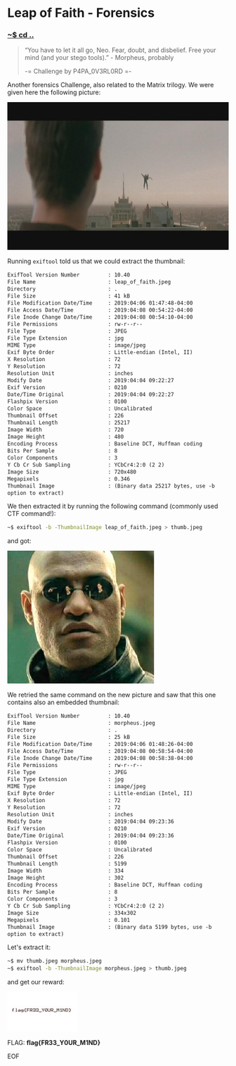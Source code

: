 # Leap of Faith - Forensics

### [~$ cd ..](../)

>“You have to let it all go, Neo. Fear, doubt, and disbelief. Free your mind (and your stego tools).” - Morpheus, probably
>
>-= Challenge by P4PA_0V3RL0RD =-

Another forensics Challenge, also related to the Matrix trilogy. We were given here the following picture:

![leap_of_faith.jpeg](leap_of_faith.jpeg)

Running `exiftool` told us that we could extract the thumbnail:

```
ExifTool Version Number         : 10.40
File Name                       : leap_of_faith.jpeg
Directory                       : .
File Size                       : 41 kB
File Modification Date/Time     : 2019:04:06 01:47:48-04:00
File Access Date/Time           : 2019:04:08 00:54:22-04:00
File Inode Change Date/Time     : 2019:04:08 00:54:10-04:00
File Permissions                : rw-r--r--
File Type                       : JPEG
File Type Extension             : jpg
MIME Type                       : image/jpeg
Exif Byte Order                 : Little-endian (Intel, II)
X Resolution                    : 72
Y Resolution                    : 72
Resolution Unit                 : inches
Modify Date                     : 2019:04:04 09:22:27
Exif Version                    : 0210
Date/Time Original              : 2019:04:04 09:22:27
Flashpix Version                : 0100
Color Space                     : Uncalibrated
Thumbnail Offset                : 226
Thumbnail Length                : 25217
Image Width                     : 720
Image Height                    : 480
Encoding Process                : Baseline DCT, Huffman coding
Bits Per Sample                 : 8
Color Components                : 3
Y Cb Cr Sub Sampling            : YCbCr4:2:0 (2 2)
Image Size                      : 720x480
Megapixels                      : 0.346
Thumbnail Image                 : (Binary data 25217 bytes, use -b option to extract)
```

We then extracted it by running the following command (commonly used CTF command!):

```bash
~$ exiftool -b -ThumbnailImage leap_of_faith.jpeg > thumb.jpeg
```

and got:

![Morpheus](morpheus.jpeg)

We retried the same command on the new picture and saw that this one contains also an embedded thumbnail:

```
ExifTool Version Number         : 10.40
File Name                       : morpheus.jpeg
Directory                       : .
File Size                       : 25 kB
File Modification Date/Time     : 2019:04:06 01:48:26-04:00
File Access Date/Time           : 2019:04:08 00:58:54-04:00
File Inode Change Date/Time     : 2019:04:08 00:58:38-04:00
File Permissions                : rw-r--r--
File Type                       : JPEG
File Type Extension             : jpg
MIME Type                       : image/jpeg
Exif Byte Order                 : Little-endian (Intel, II)
X Resolution                    : 72
Y Resolution                    : 72
Resolution Unit                 : inches
Modify Date                     : 2019:04:04 09:23:36
Exif Version                    : 0210
Date/Time Original              : 2019:04:04 09:23:36
Flashpix Version                : 0100
Color Space                     : Uncalibrated
Thumbnail Offset                : 226
Thumbnail Length                : 5199
Image Width                     : 334
Image Height                    : 302
Encoding Process                : Baseline DCT, Huffman coding
Bits Per Sample                 : 8
Color Components                : 3
Y Cb Cr Sub Sampling            : YCbCr4:2:0 (2 2)
Image Size                      : 334x302
Megapixels                      : 0.101
Thumbnail Image                 : (Binary data 5199 bytes, use -b option to extract)
```

Let's extract it:

```bash
~$ mv thumb.jpeg morpheus.jpeg
~$ exiftool -b -ThumbnailImage morpheus.jpeg > thumb.jpeg
```

and get our reward:

![thumb](thumb.jpeg)

FLAG: **flag{FR33_Y0UR_M1ND}**

EOF
